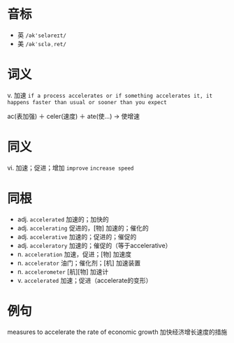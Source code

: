 # 音标

- 英 `/ək'seləreɪt/`
- 美 `/əkˈsɛləˌret/`

# 词义

v. 加速
`if a process accelerates or if something accelerates it, it happens faster than usual or sooner than you expect`



ac(表加强) ＋ celer(速度) ＋ ate(使…) → 使增速

# 同义

vi. 加速；促进；增加
`improve` `increase speed`

# 同根

- adj. `accelerated` 加速的；加快的
- adj. `accelerating` 促进的，[物] 加速的；催化的
- adj. `accelerative` 加速的；促进的；催促的
- adj. `acceleratory` 加速的；催促的（等于accelerative）
- n. `acceleration` 加速，促进；[物] 加速度
- n. `accelerator` 油门；催化剂；[机] 加速装置
- n. `accelerometer` [航][物] 加速计
- v. `accelerated` 加速；促进（accelerate的变形）

# 例句

measures to accelerate the rate of economic growth
加快经济增长速度的措施



